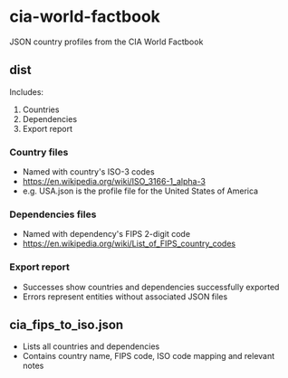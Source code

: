 # cia-world-factbook
JSON country profiles from the CIA World Factbook

## dist 
Includes:
1. Countries
2. Dependencies 
3. Export report

### Country files 
- Named with country's ISO-3 codes
- https://en.wikipedia.org/wiki/ISO_3166-1_alpha-3
- e.g. USA.json is the profile file for the United States of America


### Dependencies files 
- Named with dependency's FIPS 2-digit code
- https://en.wikipedia.org/wiki/List_of_FIPS_country_codes

### Export report
- Successes show countries and dependencies successfully exported
- Errors represent entities without associated JSON files

## cia_fips_to_iso.json
- Lists all countries and dependencies
- Contains country name, FIPS code, ISO code mapping and relevant notes


